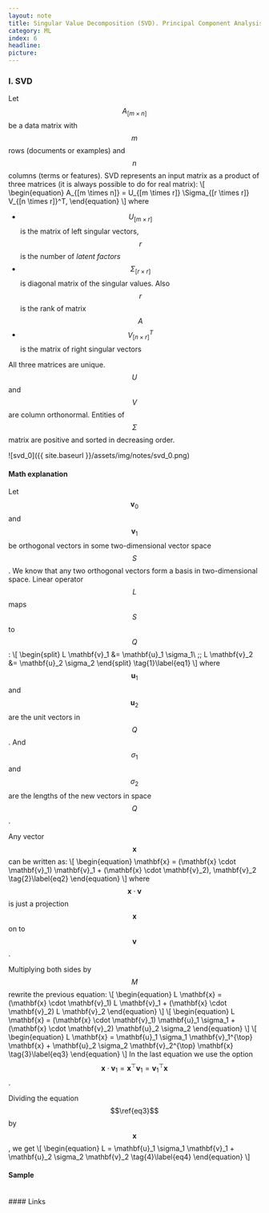 ```yaml
---
layout: note
title: Singular Value Decomposition (SVD). Principal Component Analysis (PCA).
category: ML
index: 6
headline:
picture:
---
```


### I. SVD

Let $$A_{[m \times n]}$$ be a data matrix with $$m$$ rows (documents or examples) and $$n$$ columns (terms or features).
SVD represents an input matrix as a product of three matrices (it is always possible to do for real matrix):
\\[
\begin{equation}
A_{[m \times n]} = U_{[m \times r]} \Sigma_{[r \times r]} V_{[n \times r]}^T,
\end{equation}
\\]
where

- $$U_{[m \times r]}$$  is the matrix of left singular vectors, $$r$$ is the number of _latent factors_
- $$\Sigma_{[r \times r]}$$ is diagonal matrix of the singular values. Also $$r$$ is the rank of matrix $$A$$
- $$V_{[n \times r]}^T$$ is the matrix of right singular vectors

All three matrices are unique. $$U$$ and $$V$$ are column orthonormal. Entities of $$\Sigma$$ matrix are
positive and sorted in decreasing order.

![svd_0]({{ site.baseurl }}/assets/img/notes/svd_0.png)

#### Math explanation
Let $$\mathbf{v}_0$$ and $$\mathbf{v}_1$$ be orthogonal vectors in some two-dimensional vector space $$S$$. We know that any two orthogonal vectors 
form a basis in two-dimensional space. Linear operator $$L$$ maps $$S$$ to $$Q$$:
\\[
\begin{split}
L \mathbf{v}_1 &= \mathbf{u}_1 \sigma_1\\ \;\;
L \mathbf{v}_2 &= \mathbf{u}_2 \sigma_2 
\end{split} \tag{1}\label{eq1}
\\]
where $$\mathbf{u}_1$$ and $$\mathbf{u}_2$$ are the unit vectors in $$Q$$.
And $$\sigma_1$$ and $$\sigma_2$$ are the lengths of the new vectors in space $$Q$$.

Any vector $$\mathbf{x}$$ can be written as:
\\[
\begin{equation}
\mathbf{x} = (\mathbf{x} \cdot \mathbf{v}_1) \mathbf{v}_1 + (\mathbf{x} \cdot \mathbf{v}_2), \mathbf{v}_2 \tag{2}\label{eq2}
\end{equation}
\\]
where $$\mathbf{x} \cdot \mathbf{v}$$ is just a projection $$\mathbf{x}$$ on to $$\mathbf{v}$$.

Multiplying both sides by $$M$$ rewrite the previous equation:
\\[
\begin{equation}
L \mathbf{x} = (\mathbf{x} \cdot \mathbf{v}_1) L \mathbf{v}_1 + (\mathbf{x} \cdot \mathbf{v}_2) L \mathbf{v}_2
\end{equation}
\\]
\\[
\begin{equation}
L \mathbf{x} = (\mathbf{x} \cdot \mathbf{v}_1) \mathbf{u}_1 \sigma_1 + (\mathbf{x} \cdot \mathbf{v}_2) \mathbf{u}_2 \sigma_2
\end{equation}
\\]
\\[
\begin{equation}
L \mathbf{x} = \mathbf{u}_1 \sigma_1 \mathbf{v}_1^{\top} \mathbf{x} + \mathbf{u}_2 \sigma_2 \mathbf{v}_2^{\top} \mathbf{x} \tag{3}\label{eq3}
\end{equation}
\\]
In the last equation we use the option $$\mathbf{x} \cdot \mathbf{v}_1 = \mathbf{x}^{\top} \mathbf{v}_1 = \mathbf{v}_1^{\top} \mathbf{x}$$.

Dividing the equation $$\ref{eq3}$$ by $$\mathbf{x}$$, we get
\\[
\begin{equation}
L = \mathbf{u}_1 \sigma_1 \mathbf{v}_1 + \mathbf{u}_2 \sigma_2 \mathbf{v}_2 \tag{4}\label{eq4}
\end{equation}
\\]

#### Sample

<br>
#### Links
